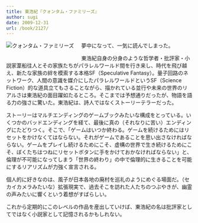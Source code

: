 ```yaml
---
title: 東浩紀『クォンタム・ファミリーズ』
author: sugi
date: 2009-12-31
url: /book/2127/
---
```

<a href="http://www.amazon.co.jp/exec/obidos/ASIN/410426203X/chezsugi-22/ref=nosim/" name="amazletlink" target="_blank"><img src="http://i0.wp.com/ecx.images-amazon.com/images/I/51fKrxSJJQL._SL160_.jpg?w=660" alt="クォンタム・ファミリーズ" class="alignleft" style="float: left; margin: 0 20px 20px 0;" data-recalc-dims="1" /></a>

夢中になって、一気に読んでしまった。

東浩紀自身の分身のような哲学者・批評家・小説家葦船往人とその家族たちがパラレルワールド間を行き来し、時代を飛び越え、新たな家族の絆を模索する本格SF（Speculative Fantasy）。量子回路のネットワーク、人間の意識を媒介にしたパラレルワールドというSF（Science Fiction）的な道具立てもさることながら、描かれている並行や未来の世界のリアルさは東浩紀の面目躍如たるところ。そこまでは予想通りだったが、物語を語る力の強さに驚いた。東浩紀は、詩人ではなくストーリーテラーだった。

ストーリーはマルチエンディングのゲームブックみたいな構成をとっている。いくつかのバッドエンディングを経て、最後に真の（それなりに苦い）エンディングにたどりつく。そこで、「ゲームはいつか終わる。ゲームを続けるためにはリセットをかけなくてはならない。それがゲームであることを思い出さなければならない。ゲームをプレイし続けるためにこそ、虚構の世界で生き続けるためにこそ、ぼくたちはつねにリセットボタンに手をかけておかなければならない」と、倫理が不可能になってしまう「世界の終わり」の中で倫理的に生きることを可能にするリアリズムが力強く宣言される。

個人的に好きなのは、風子が日本各地の廃村を巡礼のようにめぐる場面だ。（セカイカメラみたいな）拡張現実で、過去そこを訪れた人たちのつぶやきが、幽霊の声みたいに響くという着想がすばらしい。

これから定期的にこのレベルの作品を産出していけば、東浩紀の名は批評家としてではなく小説家として記憶されるかもしれない。


